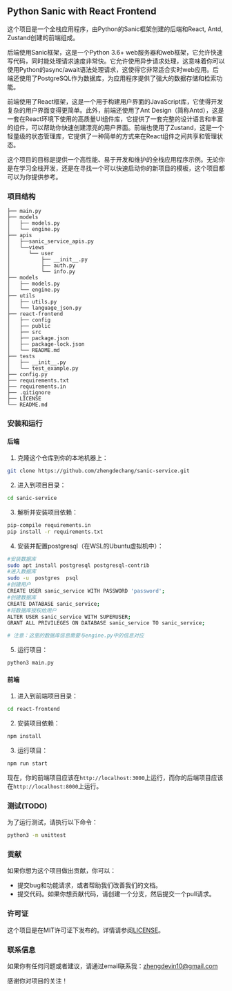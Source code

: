 ## Python Sanic with React Frontend

这个项目是一个全栈应用程序，由Python的Sanic框架创建的后端和React, Antd, Zustand创建的前端组成。

后端使用Sanic框架，这是一个Python 3.6+ web服务器和web框架，它允许快速写代码，同时能处理请求速度非常快。它允许使用异步请求处理，这意味着你可以使用Python的async/await语法处理请求，这使得它非常适合实时web应用。后端还使用了PostgreSQL作为数据库，为应用程序提供了强大的数据存储和检索功能。

前端使用了React框架，这是一个用于构建用户界面的JavaScript库，它使得开发复杂的用户界面变得更简单。此外，前端还使用了Ant Design（简称Antd），这是一套在React环境下使用的高质量UI组件库，它提供了一套完整的设计语言和丰富的组件，可以帮助你快速创建漂亮的用户界面。前端也使用了Zustand，这是一个轻量级的状态管理库，它提供了一种简单的方式来在React组件之间共享和管理状态。

这个项目的目标是提供一个高性能、易于开发和维护的全栈应用程序示例。无论你是在学习全栈开发，还是在寻找一个可以快速启动你的新项目的模板，这个项目都可以为你提供参考。

### 项目结构

```
├── main.py
├── models
│   ├── models.py
│   └── engine.py
├── apis
│   ├──sanic_service_apis.py
│   └──views
│      └── user
│          ├── __init__.py
│          ├── auth.py
│          └── info.py
├── models
│   ├── models.py
│   └── engine.py
├── utils
│   ├── utils.py
│   └── language_json.py
├── react-frontend
│   ├── config
│   ├── public
│   ├── src
│   ├── package.json
│   ├── package-lock.json
│   └── README.md
├── tests
│   ├── __init__.py
│   └── test_example.py
├── config.py
├── requirements.txt
├── requirements.in
├── .gitignore
├── LICENSE
└── README.md

```

### 安装和运行

#### 后端

1. 克隆这个仓库到你的本地机器上：

```bash
git clone https://github.com/zhengdechang/sanic-service.git
```

2. 进入到项目目录：

```bash
cd sanic-service
```

3. 解析并安装项目依赖：

```bash
pip-compile requirements.in
pip install -r requirements.txt
```

4. 安装并配置postgresql（在WSL的Ubuntu虚拟机中）：

```bash
#安装数据库
sudo apt install postgresql postgresql-contrib
#进入数据库
sudo -u  postgres  psql
#创建用户
CREATE USER sanic_service WITH PASSWORD 'password';
#创建数据库
CREATE DATABASE sanic_service;
#将数据库授权给用户
ALTER USER sanic_service WITH SUPERUSER;
GRANT ALL PRIVILEGES ON DATABASE sanic_service TO sanic_service;

# 注意：这里的数据库信息需要与engine.py中的信息对应
```

5. 运行项目：

```bash
python3 main.py
```

#### 前端

1. 进入到前端项目目录：

```bash
cd react-frontend
```

2. 安装项目依赖：

```bash
npm install
```

3. 运行项目：

```bash
npm run start
```

现在，你的前端项目应该在`http://localhost:3000`上运行，而你的后端项目应该在`http://localhost:8000`上运行。

### 测试(TODO)

为了运行测试，请执行以下命令：

```bash
python3 -m unittest
```

### 贡献

如果你想为这个项目做出贡献，你可以：

- 提交bug和功能请求，或者帮助我们改善我们的文档。
- 提交代码。如果你想贡献代码，请创建一个分支，然后提交一个pull请求。

### 许可证

这个项目是在MIT许可证下发布的。详情请参阅[LICENSE](LICENSE)。

### 联系信息

如果你有任何问题或者建议，请通过email联系我：zhengdevin10@gmail.com

感谢你对项目的关注！
